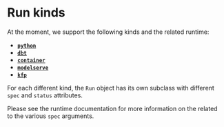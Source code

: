 # Run kinds

At the moment, we support the following kinds and the related runtime:

- [**`python`**](../../runtimes/python.md#run-methods)
- [**`dbt`**](../../runtimes/dbt.md#run-methods)
- [**`container`**](../../runtimes/container.md#run-methods)
- [**`modelserve`**](../../runtimes/modelserve.md#run-methods)
- [**`kfp`**](../../runtimes/kfp.md#run-methods)

For each different kind, the `Run` object has its own subclass with different `spec` and `status` attributes.

Please see the runtime documentation for more information on the related to the various `spec` arguments.
